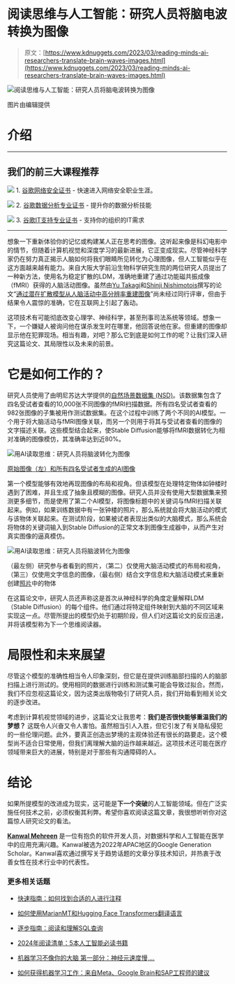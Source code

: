 # 阅读思维与人工智能：研究人员将脑电波转换为图像

> 原文：[https://www.kdnuggets.com/2023/03/reading-minds-ai-researchers-translate-brain-waves-images.html](https://www.kdnuggets.com/2023/03/reading-minds-ai-researchers-translate-brain-waves-images.html)

![阅读思维与人工智能：研究人员将脑电波转换为图像](../Images/da28d3d2cb03ef1fee6b9dba60eb83e4.png)

图片由编辑提供

# 介绍

* * *

## 我们的前三大课程推荐

![](../Images/0244c01ba9267c002ef39d4907e0b8fb.png) 1\. [谷歌网络安全证书](https://www.kdnuggets.com/google-cybersecurity) - 快速进入网络安全职业生涯。

![](../Images/e225c49c3c91745821c8c0368bf04711.png) 2\. [谷歌数据分析专业证书](https://www.kdnuggets.com/google-data-analytics) - 提升你的数据分析技能

![](../Images/0244c01ba9267c002ef39d4907e0b8fb.png) 3\. [谷歌IT支持专业证书](https://www.kdnuggets.com/google-itsupport) - 支持你的组织的IT需求

* * *

想象一下重新体验你的记忆或构建某人正在思考的图像。这听起来像是科幻电影中的情节，但随着计算机视觉和深度学习的最新进展，它正变成现实。尽管神经科学家仍在努力真正揭示人脑如何将我们眼睛所见转化为心理图像，但人工智能似乎在这方面越来越有能力。来自大阪大学前沿生物科学研究生院的两位研究人员提出了一种新方法，使用名为稳定扩散的LDM，准确地重建了通过功能磁共振成像（fMRI）获得的人脑活动图像。虽然由[Yu Takagi](https://yu-takagi.github.io/)和[Shinji Nishimotois](https://cinet.jp/english/people/20141086/)撰写的论文“[通过潜在扩散模型从人脑活动中高分辨率重建图像](https://www.biorxiv.org/content/10.1101/2022.11.18.517004v2.full)”尚未经过同行评审，但由于结果令人震惊的准确，它在互联网上引起了轰动。

这项技术有可能彻底改变心理学、神经科学，甚至刑事司法系统等领域。想象一下，一个嫌疑人被询问他在谋杀发生时在哪里，他回答说他在家。但重建的图像却显示他在犯罪现场。相当有趣，对吧？那么它到底是如何工作的呢？让我们深入研究这篇论文、其局限性以及未来的前景。

# 它是如何工作的？

研究人员使用了由明尼苏达大学提供的[自然场景数据集 (NSD)](http://naturalscenesdataset.org/)。该数据集包含了四名受试者查看的10,000张不同图像的fMRI扫描数据。所有四名受试者查看的982张图像的子集被用作测试数据集。在这个过程中训练了两个不同的AI模型。一个用于将大脑活动与fMRI图像关联，而另一个则用于将其与受试者查看的图像的文字描述关联。这些模型结合起来，使Stable Diffusion能够将fMRI数据转化为相对准确的图像模仿，其准确率达到近80%。

![用AI读取思维：研究人员将脑波转化为图像](../Images/e75a12bde28994bcc0f4d2fd4cdc3c4d.png)

[原始图像（左）和所有四名受试者生成的AI图像](https://www.biorxiv.org/content/10.1101/2022.11.18.517004v2.full)

第一个模型能够有效地再现图像的布局和视角。但该模型在处理特定物体如钟楼时遇到了困难，并且生成了抽象且模糊的图像。研究人员并没有使用大型数据集来预测更多细节，而是使用了第二个AI模型，将图像标题中的关键词与fMRI扫描关联起来。例如，如果训练数据中有一张钟楼的照片，那么系统就会将大脑活动的模式与该物体关联起来。在测试阶段，如果被试者表现出类似的大脑模式，那么系统会将物体的关键词输入到Stable Diffusion的正常文本到图像生成器中，从而产生对真实图像的逼真模仿。

![用AI读取思维：研究人员将脑波转化为图像](../Images/02e880427252960ab17790154e84001a.png)

（最左侧）研究参与者看到的照片，（第二）仅使用大脑活动模式的布局和视角，（第三）仅使用文字信息的图像，（最右侧）结合文字信息和大脑活动模式来重新创建[照片](https://www.biorxiv.org/content/10.1101/2022.11.18.517004v2.full)中的物体

在这篇论文中，研究人员还声称这是首次从神经科学的角度定量解释LDM（Stable Diffusion）的每个组件。他们通过将特定组件映射到大脑的不同区域来实现这一点。尽管所提出的模型仍处于初期阶段，但人们对这篇论文的反应迅速，并将该模型称为下一个思维阅读器。

# 局限性和未来展望

尽管这个模型的准确性相当令人印象深刻，但它是在提供训练脑部扫描的人的脑部扫描上进行测试的。使用相同的数据进行训练和测试集可能会导致过拟合。然而，我们不应忽视这篇论文，因为这类出版物吸引了研究人员，我们开始看到相关论文的逐步改进。

考虑到计算机视觉领域的进步，这篇论文让我思考：**我们是否很快能够重温我们的梦想？** 这既令人兴奋又令人害怕。虽然相当引人入胜，但它引发了有关隐私侵犯的一些伦理问题。此外，要真正创造出梦境的主观体验还有很长的路要走。这个模型尚不适合日常使用，但我们离理解大脑的运作越来越近。这项技术还可能在医疗领域带来巨大的进展，特别是对于那些有沟通障碍的人。

# 结论

如果所提模型的改进成为现实，这可能是**下一个突破**的人工智能领域。但在广泛实施任何技术之前，必须权衡其利弊。希望你喜欢阅读这篇文章，我很想听听你对这篇惊人研究论文的看法。

**[Kanwal Mehreen](https://www.linkedin.com/in/kanwal-mehreen1)** 是一位有抱负的软件开发人员，对数据科学和人工智能在医学中的应用充满兴趣。Kanwal被选为2022年APAC地区的Google Generation Scholar。Kanwal喜欢通过撰写关于趋势话题的文章分享技术知识，并热衷于改善女性在技术行业中的代表性。

### 更多相关话题

+   [快速指南：如何找到合适的人进行注释](https://www.kdnuggets.com/2022/04/quick-guide-find-right-minds-annotation.html)

+   [如何使用MarianMT和Hugging Face Transformers翻译语言](https://www.kdnuggets.com/how-to-translate-languages-with-marianmt-and-hugging-face-transformers)

+   [逐步指南：阅读和理解SQL查询](https://www.kdnuggets.com/a-step-by-step-guide-to-reading-and-understanding-sql-queries)

+   [2024年阅读清单：5本人工智能必读书籍](https://www.kdnuggets.com/2024-reading-list-5-essential-reads-on-artificial-intelligence)

+   [机器学习不像你的大脑 第一部分：神经元速度慢,…](https://www.kdnuggets.com/2022/04/machine-learning-like-brain-part-one-neurons-slow-slow-slow.html)

+   [如何获得机器学习工作：来自Meta、Google Brain和SAP工程师的建议](https://www.kdnuggets.com/2022/08/corise-land-ml-job-advice-engineers-meta-google-brain-sap.html)
